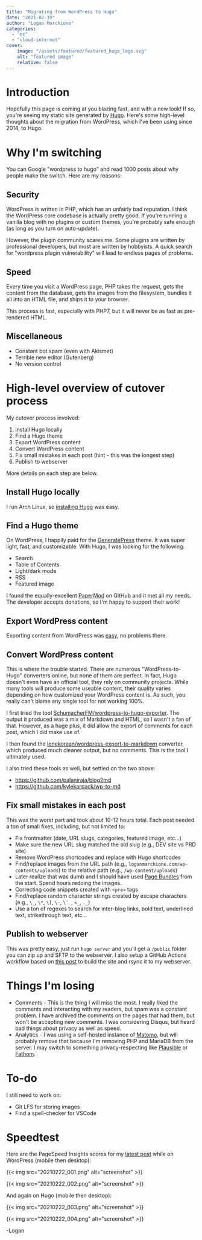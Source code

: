 ```yaml
---
title: "Migrating from WordPress to Hugo"
date: "2021-02-19"
author: "Logan Marchione"
categories: 
  - "oc"
  - "cloud-internet"
cover:
    image: "/assets/featured/featured_hugo_logo.svg"
    alt: "featured image"
    relative: false
---
```


# Introduction

Hopefully this page is coming at you blazing fast, and with a new look! If so, you're seeing my static site generated by [Hugo](https://gohugo.io/). Here's some high-level thoughts about the migration from WordPress, which I've been using since 2014, to Hugo.

# Why I'm switching

You can Google "wordpress to hugo" and read 1000 posts about why people make the switch. Here are my reasons:

## Security

WordPress is written in PHP, which has an unfairly bad reputation. I think the WordPress core codebase is actually pretty good. If you're running a vanilla blog with no plugins or custom themes, you're probably safe enough (as long as you turn on auto-update).

However, the plugin community scares me. Some plugins are written by professional developers, but most are written by hobbyists. A quick search for "wordpress plugin vulnerability" will lead to endless pages of problems.

## Speed

Every time you visit a WordPress page, PHP takes the request, gets the content from the database, gets the images from the filesystem, bundles it all into an HTML file, and ships it to your browser.

This process is fast, especially with PHP7, but it will never be as fast as pre-rendered HTML.

## Miscellaneous

- Constant bot spam (even with Akismet)
- Terrible new editor (Gutenberg)
- No version control

# High-level overview of cutover process

My cutover process involved:

1. Install Hugo locally
1. Find a Hugo theme
1. Export WordPress content
1. Convert WordPress content
1. Fix small mistakes in each post (hint - this was the longest step)
1. Publish to webserver

More details on each step are below.

## Install Hugo locally

I run Arch Linux, so [installing Hugo](https://gohugo.io/getting-started/installing/#arch-linux) was easy.

## Find a Hugo theme

On WordPress, I happily paid for the [GeneratePress](https://generatepress.com/) theme. It was super light, fast, and customizable. With Hugo, I was looking for the following:

- Search
- Table of Contents
- Light/dark mode
- RSS
- Featured image

I found the equally-excellent [PaperMod](https://github.com/adityatelange/hugo-PaperMod) on GitHub and it met all my needs. The developer accepts donations, so I'm happy to support their work!

## Export WordPress content

Exporting content from WordPress was [easy](https://wordpress.org/support/article/tools-export-screen/), no problems there.

## Convert WordPress content

This is where the trouble started. There are numerous "WordPress-to-Hugo" converters online, but none of them are perfect. In fact, Hugo doesn't even have an official tool, they rely on community projects. While many tools will produce some useable content, their quality varies depending on how customized your WordPress content is. As such, you really can't blame any single tool for not working 100%.

I first tried the tool [SchumacherFM/wordpress-to-hugo-exporter](https://github.com/SchumacherFM/wordpress-to-hugo-exporter). The output it produced was a mix of Markdown and HTML, so I wasn't a fan of that. However, as a huge plus, it did allow the export of comments for each post, which I did make use of.

I then found the [lonekorean/wordpress-export-to-markdown](https://github.com/lonekorean/wordpress-export-to-markdown) converter, which produced much cleaner output, but no comments. This is the tool I ultimately used.

I also tried these tools as well, but settled on the two above:

- https://github.com/palaniraja/blog2md
- https://github.com/kylekarpack/wp-to-md

## Fix small mistakes in each post

This was the worst part and took about 10-12 hours total. Each post needed a ton of small fixes, including, but not limited to:

- Fix frontmatter (date, URL slugs, categories, featured image, etc...)
- Make sure the new URL slug matched the old slug (e.g., DEV site vs PRD site)
- Remove WordPress shortcodes and replace with Hugo shortcodes
- Find/replace images from the URL path (e.g., `loganmarchione.com/wp-contents/uploads`) to the relative path (e.g., `/wp-content/uploads`)
- Later realize that was dumb and I should have used [Page Bundles](https://gohugo.io/content-management/page-bundles/) from the start. Spend hours redoing the images.
- Correcting code snippets created with `<pre>` tags
- Find/replace random character strings created by escape characters (e.g., `\_`, `\*`, `\[`, `\-`, ``\` ``, `<_`, `._`)
- Use a ton of regexes to search for inter-blog links, bold text, underlined text, strikethrough text, etc...

## Publish to webserver

This was pretty easy, just run `hugo server` and you'll get a `/public` folder you can zip up and SFTP to the webserver. I also setup a GitHub Actions workflow based on [this post](https://zartman.xyz/blog/gh-static-deploy/) to build the site and rsync it to my webserver. 

# Things I'm losing

- Comments - This is the thing I will miss the most. I really liked the comments and interacting with my readers, but spam was a constant problem. I have archived the comments on the pages that had them, but won't be accepting new comments. I was considering Disqus, but heard bad things about privacy as well as speed.
- Analytics - I was using a self-hosted instance of [Matomo](https://matomo.org/), but will probably remove that because I'm removing PHP and MariaDB from the server. I may switch to something privacy-respecting like [Plausible](https://plausible.io/) or [Fathom](https://usefathom.com/).

# To-do

I still need to work on:

- Git LFS for storing images
- Find a spell-checker for VSCode

# Speedtest

Here are the PageSpeed Insights scores for my [latest post](/2021/01/homelab-10-mini-rack) while on WordPress (mobile then desktop):

{{< img src="20210222_001.png" alt="screenshot" >}}

{{< img src="20210222_002.png" alt="screenshot" >}}

And again on Hugo (mobile then desktop):

{{< img src="20210222_003.png" alt="screenshot" >}}

{{< img src="20210222_004.png" alt="screenshot" >}}

\-Logan